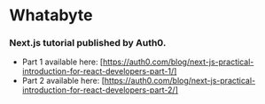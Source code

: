 # Whatabyte

### Next.js tutorial published by Auth0.

- Part 1 available here: [https://auth0.com/blog/next-js-practical-introduction-for-react-developers-part-1/]
- Part 2 available here: [https://auth0.com/blog/next-js-practical-introduction-for-react-developers-part-2/]
